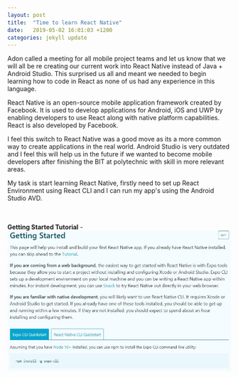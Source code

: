 ```yaml
---
layout: post
title:  "Time to learn React Native"
date:   2019-05-02 16:01:03 +1200
categories: jekyll update
---
```


Adon called a meeting for all mobile project teams and let us know that we will all be re creating our current work into React Native instead of Java + Android Studio. This surprised us all and meant we needed to begin learning how to code in React as none of us had any experience in this language. 

React Native is an open-source mobile application framework created by Facebook. It is used to develop applications for Android, iOS and UWP by enabling developers to use React along with native platform capabilities. React is also developed by Facebook.

I feel this switch to React Native was a good move as its a more common way to create applications in the real world. Android Studio is very outdated and I feel this will help us in the future if we wanted to become mobile developers after finishing the BIT at polytechnic with skill in more relevant areas.

My task is start learning React Native, firstly need to set up React Environment using React CLI and I can run my app's using the Android Studio AVD.<br><br><br>

**Getting Started Tutorial** -
![](/assets/may5_1.JPG)